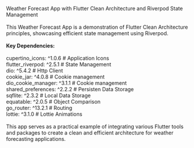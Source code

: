 Weather Forecast App with Flutter Clean Architecture and Riverpod State Management\
\
This Weather Forecast App is a demonstration of Flutter Clean Architecture principles, showcasing efficient state management using Riverpod.\
\
**Key Dependencies:**\
\
cupertino_icons: ^1.0.6 # Application Icons\
flutter_riverpod: ^2.5.1 # State Management\
dio: ^5.4.2 # Http Client\
cookie_jar: ^4.0.8 # Cookie management\
dio_cookie_manager: ^3.1.1 # Cookie management\
shared_preferences: ^2.2.2 # Persisten Data Storage\
sqflite: ^2.3.2 # Local Data Storage\
equatable: ^2.0.5 # Object Comparison\
go_router: ^13.2.1 # Routing\
lottie: ^3.1.0 # Lottie Animations\
\
This app serves as a practical example of integrating various Flutter tools and packages to create a clean and efficient architecture for weather forecasting applications.
